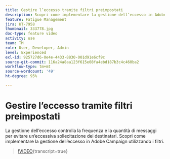 ```yaml
---
title: Gestire l’eccesso tramite filtri preimpostati
description: Scopri come implementare la gestione dell’eccesso in Adobe Campaign utilizzando i filtri.
feature: Fatigue Management
jira: KT-7958
thumbnail: 333778.jpg
doc-type: feature video
activity: use
team: TM
role: User, Developer, Admin
level: Experienced
exl-id: 925727d6-0e4e-4433-8830-001d91e6cf9c
source-git-commit: 116a24a8aa123f615e08fa4ebd187b3c4c460ba2
workflow-type: tm+mt
source-wordcount: '49'
ht-degree: 95%

---
```


# Gestire l’eccesso tramite filtri preimpostati

La gestione dell’eccesso controlla la frequenza e la quantità di messaggi per evitare un’eccessiva sollecitazione dei destinatari.
Scopri come implementare la gestione dell’eccesso in Adobe Campaign utilizzando i filtri.

>[!VIDEO](https://video.tv.adobe.com/v/333778?quality=12&learn=on){transcript=true}
